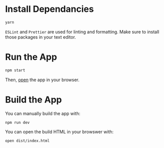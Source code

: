 # Install Dependancies

```bash
yarn
```

`ESLint` and `Prettier` are used for linting and formatting. Make sure to install those packages in your text editor.

# Run the App

```bash
npm start
```

Then, [open](http://localhost:3000) the app in your browser.

# Build the App

You can manually build the app with:

```bash
npm run dev
```

You can open the build HTML in your browswer with:

```bash
open dist/index.html
```
